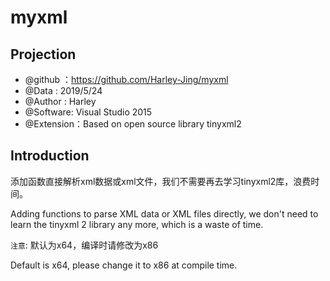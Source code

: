 # myxml

##  Projection
* @github   ：https://github.com/Harley-Jing/myxml
* @Data    : 2019/5/24 
* @Author  : Harley
* @Software: Visual Studio 2015
* @Extension：Based on open source library tinyxml2
## Introduction
  
  添加函数直接解析xml数据或xml文件，我们不需要再去学习tinyxml2库，浪费时间。
  
  Adding functions to parse XML data or XML files directly, we don't need to learn the tinyxml 2 library any more, which is a waste of time.

`注意`:
默认为x64，编译时请修改为x86

Default is x64, please change it to x86 at compile time.
